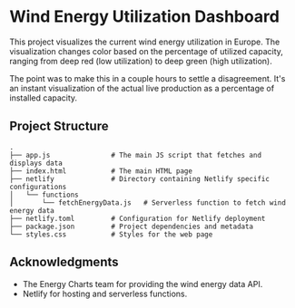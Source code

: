 # Wind Energy Utilization Dashboard

This project visualizes the current wind energy utilization in Europe. The visualization changes color based on the percentage of utilized capacity, ranging from deep red (low utilization) to deep green (high utilization).

The point was to make this in a couple hours to settle a disagreement. It's an instant visualization of the actual live production as a percentage of installed capacity.

## Project Structure

```plaintext
.
├── app.js               # The main JS script that fetches and displays data
├── index.html           # The main HTML page
├── netlify              # Directory containing Netlify specific configurations
│   └── functions
│       └── fetchEnergyData.js   # Serverless function to fetch wind energy data
├── netlify.toml         # Configuration for Netlify deployment
├── package.json         # Project dependencies and metadata
└── styles.css           # Styles for the web page
```

## Acknowledgments

- The Energy Charts team for providing the wind energy data API.
- Netlify for hosting and serverless functions.
